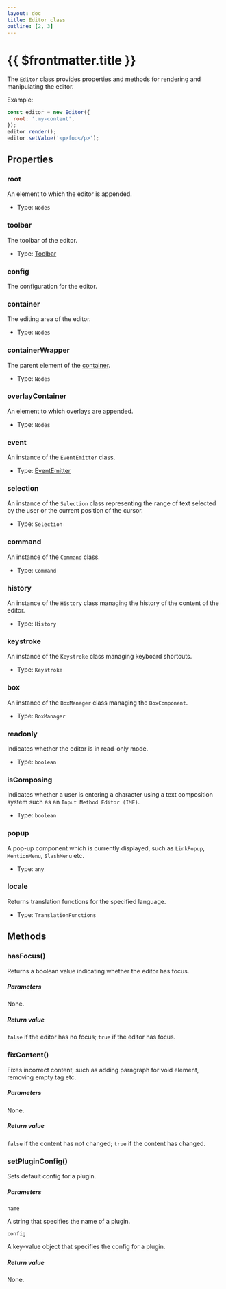 ```yaml
---
layout: doc
title: Editor class
outline: [2, 3]
---
```


# {{ $frontmatter.title }}

The `Editor` class provides properties and methods for rendering and manipulating the editor.

Example:

```js
const editor = new Editor({
  root: '.my-content',
});
editor.render();
editor.setValue('<p>foo</p>');
```


## Properties

### root <Badge type="info" text="Read only" />

An element to which the editor is appended.

* Type: `Nodes`


### toolbar <Badge type="info" text="Read only" />

The toolbar of the editor.

* Type: [Toolbar](/reference/toolbar.md)


### config <Badge type="info" text="Read only" />

The configuration for the editor.


### container <Badge type="info" text="Read only" />

The editing area of the editor.

* Type: `Nodes`


### containerWrapper <Badge type="info" text="Read only" />

The parent element of the [container](/reference/editor.md#container).

* Type: `Nodes`


### overlayContainer <Badge type="info" text="Read only" />

An element to which overlays are appended.

* Type: `Nodes`


### event <Badge type="info" text="Read only" />

An instance of the `EventEmitter` class.

* Type: [EventEmitter](https://github.com/primus/eventemitter3)


### selection <Badge type="info" text="Read only" />

An instance of the `Selection` class representing the range of text selected by the user or the current position of the cursor.

* Type: `Selection`


### command <Badge type="info" text="Read only" />

An instance of the `Command` class.

* Type: `Command`


### history  <Badge type="info" text="Read only" />

An instance of the `History` class managing the history of the content of the editor.

* Type: `History`


### keystroke <Badge type="info" text="Read only" />

An instance of the `Keystroke` class managing keyboard shortcuts.

* Type: `Keystroke`


### box <Badge type="info" text="Read only" />

An instance of the `BoxManager` class managing the `BoxComponent`.

* Type: `BoxManager`


### readonly <Badge type="info" text="Read only" />

Indicates whether the editor is in read-only mode.

* Type: `boolean`


### isComposing <Badge type="info" text="Read only" />

Indicates whether a user is entering a character using a text composition system such as an `Input Method Editor (IME)`.

* Type: `boolean`


### popup <Badge type="info" text="Read only" />

A pop-up component which is currently displayed, such as `LinkPopup`, `MentionMenu`, `SlashMenu` etc.

* Type: `any`


### locale <Badge type="info" text="Read only" />

Returns translation functions for the specified language.

* Type: `TranslationFunctions`


## Methods

### hasFocus()

Returns a boolean value indicating whether the editor has focus.

##### Parameters

None.

##### Return value

`false` if the editor has no focus; `true` if the editor has focus.


### fixContent()

Fixes incorrect content, such as adding paragraph for void element, removing empty tag etc.

##### Parameters

None.

##### Return value

`false` if the content has not changed; `true` if the content has changed.


### setPluginConfig()

Sets default config for a plugin.

##### Parameters

`name`

A string that specifies the name of a plugin.

`config`

A key-value object that specifies the config for a plugin.

##### Return value

None.
